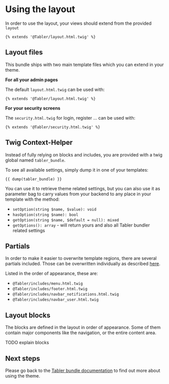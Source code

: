 # Using the layout

In order to use the layout, your views should extend from the provided `layout`
```twig
{% extends '@Tabler/layout.html.twig' %}
```

## Layout files

This bundle ships with two main template files which you can extend in your theme.

**For all your admin pages**

The default `layout.html.twig` can be used with:   
```
{% extends '@Tabler/layout.html.twig' %}
```

**For your security screens**

The `security.html.twig` for login, register ... can be used with:   
```
{% extends '@Tabler/security.html.twig' %}
```

## Twig Context-Helper

Instead of fully relying on blocks and includes, you are provided with a twig global named `tabler_bundle`.

To see all available settings, simply dump it in one of your templates:

```twig
{{ dump(tabler_bundle) }}
```

You can use it to retrieve theme related settings, but you can also use it as parameter bag
to carry values from your backend to any place in your template with the method:

- `setOption(string $name, $value): void`
- `hasOption(string $name): bool`
- `getOption(string $name, $default = null): mixed`
- `getOptions(): array` - will return yours and also all Tabler bundler related settings


## Partials

In order to make it easier to overwrite template regions, there are several partials included.
Those can be overwritten individually as described [here](http://symfony.com/doc/current/templating/overriding.html). 

Listed in the order of appearance, these are:

- `@Tabler/includes/menu.html.twig`
- `@Tabler/includes/footer.html.twig`
- `@Tabler/includes/navbar_notifications.html.twig`
- `@Tabler/includes/navbar_user.html.twig`

## Layout blocks

The blocks are defined in the layout in order of appearance. 
Some of them contain major components like the navigation, or the entire content area. 

TODO explain blocks

## Next steps

Please go back to the [Tabler bundle documentation](README.md) to find out more about using the theme.
